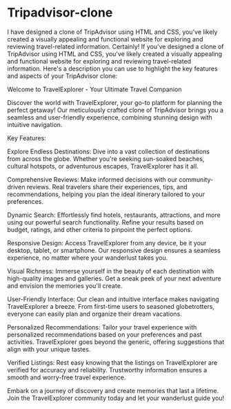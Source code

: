 # Tripadvisor-clone
I have designed a clone of TripAdvisor using HTML and CSS, you've likely created a visually appealing and functional website for exploring and reviewing travel-related information. 
Certainly! If you've designed a clone of TripAdvisor using HTML and CSS, you've likely created a visually appealing and functional website for exploring and reviewing travel-related information. Here's a description you can use to highlight the key features and aspects of your TripAdvisor clone:

Welcome to TravelExplorer - Your Ultimate Travel Companion

Discover the world with TravelExplorer, your go-to platform for planning the perfect getaway! Our meticulously crafted clone of TripAdvisor brings you a seamless and user-friendly experience, combining stunning design with intuitive navigation.

Key Features:

Explore Endless Destinations: Dive into a vast collection of destinations from across the globe. Whether you're seeking sun-soaked beaches, cultural hotspots, or adventurous escapes, TravelExplorer has it all.

Comprehensive Reviews: Make informed decisions with our community-driven reviews. Real travelers share their experiences, tips, and recommendations, helping you plan the ideal itinerary tailored to your preferences.

Dynamic Search: Effortlessly find hotels, restaurants, attractions, and more using our powerful search functionality. Refine your results based on budget, ratings, and other criteria to pinpoint the perfect options.

Responsive Design: Access TravelExplorer from any device, be it your desktop, tablet, or smartphone. Our responsive design ensures a seamless experience, no matter where your wanderlust takes you.

Visual Richness: Immerse yourself in the beauty of each destination with high-quality images and galleries. Get a sneak peek of your next adventure and envision the memories you'll create.

User-Friendly Interface: Our clean and intuitive interface makes navigating TravelExplorer a breeze. From first-time users to seasoned globetrotters, everyone can easily plan and organize their dream vacations.

Personalized Recommendations: Tailor your travel experience with personalized recommendations based on your preferences and past activities. TravelExplorer goes beyond the generic, offering suggestions that align with your unique tastes.

Verified Listings: Rest easy knowing that the listings on TravelExplorer are verified for accuracy and reliability. Trustworthy information ensures a smooth and worry-free travel experience.

Embark on a journey of discovery and create memories that last a lifetime. Join the TravelExplorer community today and let your wanderlust guide you!
